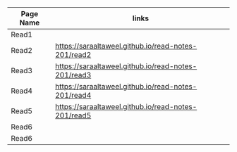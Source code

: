 | Page Name | links |
|-----------|-------|
| Read1     |       |
| Read2     | https://saraaltaweel.github.io/read-notes-201/read2 |
| Read3     | https://saraaltaweel.github.io/read-notes-201/read3 |
| Read4     | https://saraaltaweel.github.io/read-notes-201/read4 |
| Read5     | https://saraaltaweel.github.io/read-notes-201/read5 |
| Read6     |       |
| Read6     |       |
